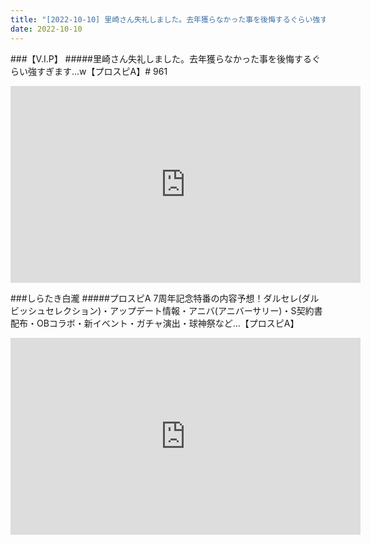```yaml
---
title: "[2022-10-10] 里崎さん失礼しました。去年獲らなかった事を後悔するぐらい強すぎます...w【プロスピA】# 961 他"
date: 2022-10-10
---
```

###【V.I.P】
#####里崎さん失礼しました。去年獲らなかった事を後悔するぐらい強すぎます...w【プロスピA】# 961
<iframe width="560" height="315" src="https://www.youtube.com/embed/EmQnn15C648" frameborder="0" allow="accelerometer; autoplay; clipboard-write; encrypted-media; gyroscope; picture-in-picture" allowfullscreen></iframe>

###しらたき白瀧
#####プロスピA 7周年記念特番の内容予想！ダルセレ(ダルビッシュセレクション)・アップデート情報・アニバ(アニバーサリー)・S契約書配布・OBコラボ・新イベント・ガチャ演出・球神祭など…【プロスピA】
<iframe width="560" height="315" src="https://www.youtube.com/embed/CqQJN7ccGv8" frameborder="0" allow="accelerometer; autoplay; clipboard-write; encrypted-media; gyroscope; picture-in-picture" allowfullscreen></iframe>

